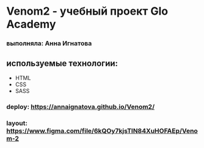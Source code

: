 # Venom2 - учебный проект Glo Academy
### выполняла: Анна Игнатова
## используемые технологии:
- HTML
- CSS
- SASS

### deploy: https://annaignatova.github.io/Venom2/
### layout: https://www.figma.com/file/6kQOy7kjsTIN84XuHOFAEp/Venom-2